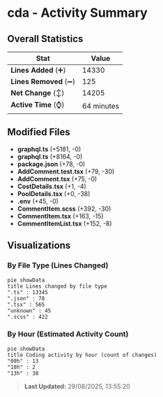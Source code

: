 # cda - Activity Summary 

## Overall Statistics

| Stat                   | Value                                                             |
| ---------------------- | ----------------------------------------------------------------- |
| **Lines Added** (➕)   | 14330                                          |
| **Lines Removed** (➖) | 125                                        |
| **Net Change** (↕)    | 14205                |
| **Active Time** (⌚)   | 64 minutes |


## Modified Files
- **graphql.ts** (+5181, -0)
- **graphql.ts** (+8164, -0)
- **package.json** (+78, -0)
- **AddComment.test.tsx** (+79, -30)
- **AddComment.tsx** (+75, -0)
- **CostDetails.tsx** (+1, -4)
- **PoolDetails.tsx** (+0, -38)
- **.env** (+45, -0)
- **CommentItem.scss** (+392, -30)
- **CommentItem.tsx** (+163, -15)
- **CommentItemList.tsx** (+152, -8)

## Visualizations

### By File Type (Lines Changed)

```mermaid
pie showData
title Lines changed by file type
".ts" : 13345
".json" : 78
".tsx" : 565
"unknown" : 45
".scss" : 422
```

### By Hour (Estimated Activity Count)

```mermaid
pie showData
title Coding activity by hour (count of changes)
"09h" : 13
"10h" : 2
"13h" : 38
```


> **Last Updated:** 29/08/2025, 13:55:20
